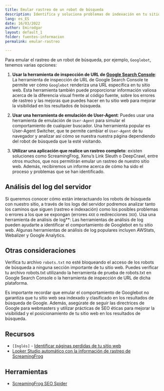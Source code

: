 ```yaml
---
title: Emular rastreo de un robot de búsqueda
description: Identifica y soluciona problemas de indexación en tu sitio web
lang: es_ES
date: 16/03/2022
author: Emirodgar
layout: default_1
folder: fuentes-informacion
permalink: emular-rastreo

---
```



Para emular el rastreo de un robot de búsqueda, por ejemplo, `Googlebot`, tenemos varias opciones:


1. **Usar la herramienta de inspección de URL de [Google Search Console](https://search.google.com/search-console/about)**: La herramienta de inspección de URL de Google Search Console te permite ver cómo `Googlebot` renderiza una URL específica en tu sitio web. Esta herramienta también puede proporcionar información valiosa acerca de la diferencia visual frente al código fuente, sobre los errores de rastreo y las mejoras que puedes hacer en tu sitio web para mejorar la visibilidad en los resultados de búsqueda.

2. **Usar una herramienta de emulación de User-Agent**: Puedes usar una herramienta de emulación de `User-Agent` para simular el comportamiento de cualquier buscador. Una herramienta popular es User-Agent Switcher, que te permite cambiar el `User-Agent` de tu navegador y analizar así cómo se nuestra nuestra página dependiendo del robot de búsqueda que la esté visitando.

3. **Utilizar una aplicación que realice un rastreo completo**: existen soluciones como ScreamingFrog, Xenu’s Link Sleuth o DeepCrawl, entre otros muchos, que nos permitirán emular un rastreo de nuestro sitio web. Además, recibiremos un informe acerca de cómo ha sido el proceso y problemas que se han identificado.


## Análisis del log del servidor

Si queremos conocer cómo están interactuando los robots de búsqueda con nuestro sitio, a través de los logs del servidor podremos analizar tanto los caminos que siguen (rastreo e indexación) como los posibles problemas o errores a los que se expongan (errores `4XX` o redirecciones `3XX`). Usa una herramienta de análisis de log**: Las herramientas de análisis de log pueden ayudarte a identificar el comportamiento de Googlebot en tu sitio web. Algunas herramientas de análisis de log populares incluyen AWStats, Webalizer y Google Analytics.

## Otras consideraciones

Verifica tu archivo `robots.txt` no esté bloqueando el acceso de los robots de búsqueda a ninguna sección importante de tu sitio web. Puedes verificar tu archivo robots.txt utilizando la herramienta de prueba de robots.txt en Google Search Console o la herramienta de inspección de URL de dicha plataforma.

Es importante recordar que emular el comportamiento de Googlebot no garantiza que tu sitio web sea indexado y clasificado en los resultados de búsqueda de Google. Además, asegúrate de seguir las directrices de Google para webmasters y utilizar prácticas de SEO éticas para mejorar la visibilidad y el posicionamiento de tu sitio web en los resultados de búsqueda.


<section id="cs_recursos"></section>

## Recursos

- `[Inglés]` - [Identificar páginas perdidas de tu sitio web](https://www.screamingfrog.co.uk/how-to-debug-missing-pages-in-a-crawl/)
- [Looker Studio automático con la información de rastreo de ScreamingFrog](https://www.screamingfrog.co.uk/how-to-automate-crawl-reports-in-data-studio/)

<section id="cs_herramientas"></section>

## Herramientas

- [ScreamingFrog SEO Spider](https://www.screamingfrog.co.uk/seo-spider/)


<section id="cs_pr"></section>



